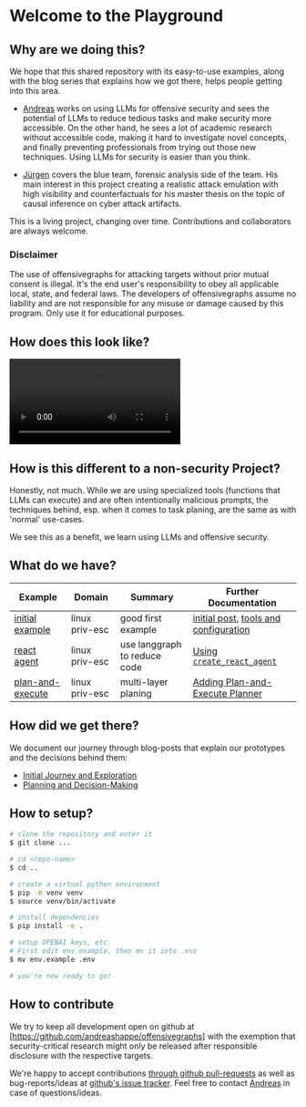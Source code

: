 # Welcome to the Playground

## Why are we doing this?

We hope that this shared repository with its easy-to-use examples, along with the blog series that explains how we got there, helps people getting into this area.

- [Andreas](https://github.com/andreashappe) works on using LLMs for offensive security and sees the potential of LLMs to reduce tedious tasks and make security more accessible. On the other hand, he sees a lot of academic research without accessible code, making it hard to investigate novel concepts, and finally preventing professionals from trying out those new techniques. Using LLMs for security is easier than you think.

- [Jürgen](https://github.com/brandl) covers the blue team, forensic analysis side of the team. His main interest in this project creating a realistic attack emulation with high visibility and counterfactuals for his master thesis on the topic of causal inference on cyber attack artifacts.

This is a living project, changing over time. Contributions and collaborators are always welcome.

### Disclaimer

The use of offensivegraphs for attacking targets without prior mutual consent is illegal. It's the end user's responsibility to obey all applicable local, state, and federal laws. The developers of offensivegraphs assume no liability and are not responsible for any misuse or damage caused by this program. Only use it for educational purposes.

## How does this look like?

<video src="/screencast_offensive_graph.mp4" controls></video>

## How is this different to a non-security Project?

Honestly, not much. While we are using specialized tools (functions that LLMs can execute) and are often intentionally malicious prompts, the techniques behind, esp. when it comes to task planing, are the same as with 'normal' use-cases.

We see this as a benefit, we learn using LLMs and offensive security.

## What do we have?

| Example | Domain | Summary | Further Documentation |
| -- | -- | -- | -- |
| [initial example](https://github.com/andreashappe/offensivegraphs/blob/main/src/initial_version.py) | linux priv-esc | good first example | [initial post](blog/posts/2024-10-10-first-steps-and-initial-version.md), [tools and configuration](blog/posts/2024-10-11-configuration-for-tool-calls.md) |
| [react agent](https://github.com/andreashappe/offensivegraphs/blob/main/src/switch-to-react.py) | linux priv-esc | use langgraph to reduce code | [Using `create_react_agent`](blog/posts/2024-10-12-create_react_agent.md) |
| [plan-and-execute](https://github.com/andreashappe/offensivegraphs/blob/main/src/plan_and_execute.py) | linux priv-esc | multi-layer planing | [Adding Plan-and-Execute Planner](blog/posts/2024-10-14-plan-and-exec.md) |

## How did we get there?

We document our journey through blog-posts that explain our prototypes and the decisions behind them:

- [Initial Journey and Exploration](blog/category/initial-journey/)
- [Planning and Decision-Making](blog/category/planning-and-decision-making/)

## How to setup?

```bash
# clone the repository and enter it
$ git clone ...

# cd <repo-name>
$ cd ..

# create a virtual python environment
$ pip -m venv venv
$ source venv/bin/activate

# install dependencies
$ pip install -e .

# setup OPENAI keys, etc.
# First edit env.example, then mv it into .env
$ mv env.example .env

# you're now ready to go!
```

## How to contribute

We try to keep all development open on github at [https://github.com/andreashappe/offensivegraphs] with the exemption that security-critical research might only be released after responsible disclosure with the respective targets.

We're happy to accept contributions [through github pull-requests](https://github.com/andreashappe/offensivegraphs/pulls) as well as bug-reports/ideas at [github's issue tracker](https://github.com/andreashappe/offensivegraphs/issues). Feel free to contact [Andreas](mailto:andreas@offensive.one) in case of questions/ideas.
